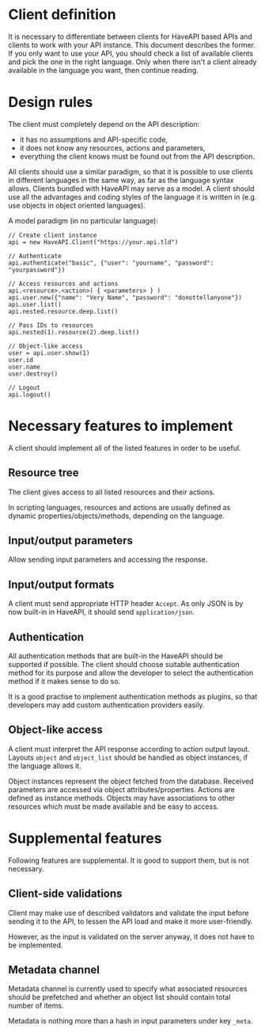 # Client definition
It is necessary to differentiate between clients for HaveAPI based APIs
and clients to work with your API instance. This document describes
the former. If you only want to use your API, you should check a list
of available clients and pick the one in the right language. Only when
there isn't a client already available in the language you want, then
continue reading.

# Design rules
The client must completely depend on the API description:

 - it has no assumptions and API-specific code,
 - it does not know any resources, actions and parameters,
 - everything the client knows must be found out from the API description.

All clients should use a similar paradigm, so that it is possible to use
clients in different languages in the same way, as far as the language syntax
allows. Clients bundled with HaveAPI may serve as a model. A client should
use all the advantages and coding styles of the language it is written
in (e.g. use objects in object oriented languages).

A model paradigm (in no particular language):

    // Create client instance
    api = new HaveAPI.Client("https://your.api.tld")
    
    // Authenticate
    api.authenticate("basic", {"user": "yourname", "password": "yourpassword"})
    
    // Access resources and actions
    api.<resource>.<action>( { <parameters> } )
    api.user.new({"name": "Very Name", "password": "donottellanyone"})
    api.user.list()
    api.nested.resource.deep.list()
    
    // Pass IDs to resources
    api.nested(1).resource(2).deep.list()
    
    // Object-like access
    user = api.user.show(1)
    user.id
    user.name
    user.destroy()
    
    // Logout
    api.logout()

# Necessary features to implement
A client should implement all of the listed features in order to be useful.

## Resource tree
The client gives access to all listed resources and their actions.

In scripting languages, resources and actions are usually defined as dynamic
properties/objects/methods, depending on the language.

## Input/output parameters
Allow sending input parameters and accessing the response.

## Input/output formats
A client must send appropriate HTTP header `Accept`. As only JSON is by now built-in
in HaveAPI, it should send `application/json`.

## Authentication
All authentication methods that are built-in the HaveAPI should be supported
if possible. The client should choose suitable authentication method
for its purpose and allow the developer to select the authentication method
if it makes sense to do so.

It is a good practise to implement authentication methods as plugins,
so that developers may add custom authentication providers easily.

## Object-like access
A client must interpret the API response according to action output layout.
Layouts `object` and `object_list` should be handled as object instances,
if the language allows it.

Object instances represent the object fetched from the database. Received
parameters are accessed via object attributes/properties. Actions are defined
as instance methods. Objects may have associations to other resources which
must be made available and be easy to access.

# Supplemental features
Following features are supplemental. It is good to support them,
but is not necessary.

## Client-side validations
Client may make use of described validators and validate the input before
sending it to the API, to lessen the API load and make it more user-friendly.

However, as the input is validated on the server anyway, it does not have
to be implemented.

## Metadata channel
Metadata channel is currently used to specify what associated resources should
be prefetched and whether an object list should contain total number of items.

Metadata is nothing more than a hash in input parameters under key `_meta`.
